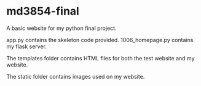 # md3854-final
A basic website for my python final project. 

app.py contains the skeleton code provided. 1006_homepage.py contains my flask server. 

The templates folder contains HTML files for both the test website and my website. 

The static folder contains images used on my website. 

